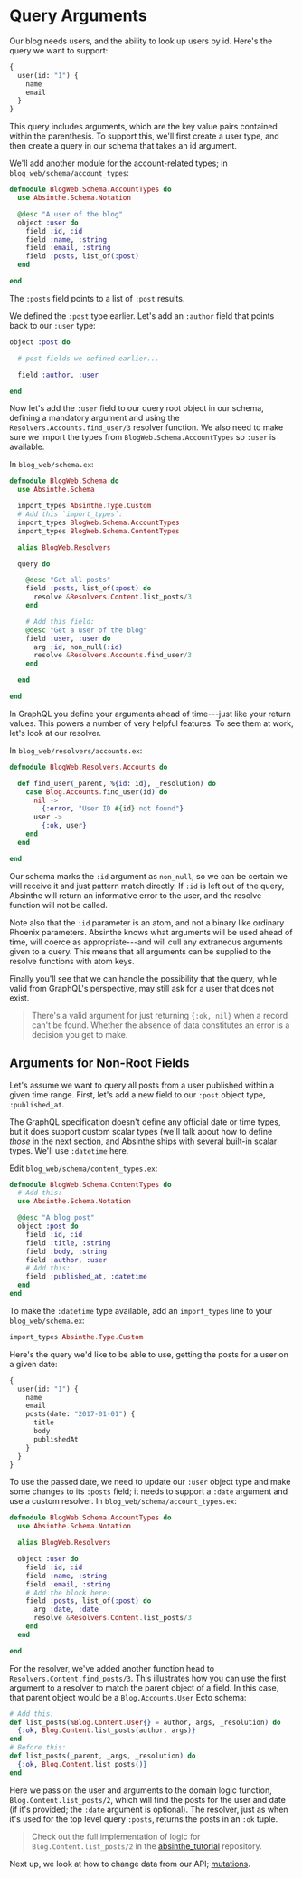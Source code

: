 # Query Arguments

Our blog needs users, and the ability to look up users by id. Here's
the query we want to support:

```graphql
{
  user(id: "1") {
    name
    email
  }
}
```

This query includes arguments, which are the key value pairs contained
within the parenthesis. To support this, we'll first create a user
type, and then create a query in our schema that takes an id argument.

We'll add another module for the account-related types; in `blog_web/schema/account_types`:

```elixir
defmodule BlogWeb.Schema.AccountTypes do
  use Absinthe.Schema.Notation

  @desc "A user of the blog"
  object :user do
    field :id, :id
    field :name, :string
    field :email, :string
    field :posts, list_of(:post)
  end

end
```

The `:posts` field points to a list of `:post` results.

We defined the `:post` type earlier. Let's add an `:author` field that
points back to our `:user` type:

``` elixir
object :post do

  # post fields we defined earlier...

  field :author, :user

end
```

Now let's add the `:user` field to our query root object in our schema, defining a mandatory argument and using the `Resolvers.Accounts.find_user/3` resolver function. We also need to make sure we import the types from `BlogWeb.Schema.AccountTypes` so `:user` is available.

In `blog_web/schema.ex`:

```elixir
defmodule BlogWeb.Schema do
  use Absinthe.Schema

  import_types Absinthe.Type.Custom
  # Add this `import_types`:
  import_types BlogWeb.Schema.AccountTypes
  import_types BlogWeb.Schema.ContentTypes

  alias BlogWeb.Resolvers

  query do

    @desc "Get all posts"
    field :posts, list_of(:post) do
      resolve &Resolvers.Content.list_posts/3
    end

    # Add this field:
    @desc "Get a user of the blog"
    field :user, :user do
      arg :id, non_null(:id)
      resolve &Resolvers.Accounts.find_user/3
    end

  end

end
```

In GraphQL you define your arguments ahead of time---just like your
return values. This powers a number of very helpful features. To see
them at work, let's look at our resolver.

In `blog_web/resolvers/accounts.ex`:

```elixir
defmodule BlogWeb.Resolvers.Accounts do

  def find_user(_parent, %{id: id}, _resolution) do
    case Blog.Accounts.find_user(id) do
      nil ->
        {:error, "User ID #{id} not found"}
      user ->
        {:ok, user}
    end
  end

end
```

Our schema marks the `:id` argument as `non_null`, so we can be
certain we will receive it and just pattern match directly. If `:id`
is left out of the query, Absinthe will return an informative error to
the user, and the resolve function will not be called.

Note also that the `:id` parameter is an atom, and not a binary like
ordinary Phoenix parameters. Absinthe knows what arguments will be
used ahead of time, will coerce as appropriate---and will cull any
extraneous arguments given to a query. This means that all arguments
can be supplied to the resolve functions with atom keys.

Finally you'll see that we can handle the possibility that the
query, while valid from GraphQL's perspective, may still ask for a
user that does not exist.

> There's a valid argument for just returning `{:ok, nil}` when a record can't
> be found. Whether the absence of data constitutes an error is a decision you
> get to make.

## Arguments for Non-Root Fields

Let's assume we want to query all posts from a user published within a
given time range. First, let's add a new field to our `:post` object
type, `:published_at`.

The GraphQL specification doesn't define any official date or time
types, but it does support custom scalar types (we'll talk about how
to define _those_ in the [next section](scalar-types.html), and
Absinthe ships with several built-in scalar types. We'll use
`:datetime` here.

Edit `blog_web/schema/content_types.ex`:

```elixir
defmodule BlogWeb.Schema.ContentTypes do
  # Add this:
  use Absinthe.Schema.Notation

  @desc "A blog post"
  object :post do
    field :id, :id
    field :title, :string
    field :body, :string
    field :author, :user
    # Add this:
    field :published_at, :datetime
  end
end
```

To make the `:datetime` type available, add an `import_types` line to your `blog_web/schema.ex`:

``` elixir
import_types Absinthe.Type.Custom
```

Here's the query we'd like to be able to use, getting the posts for a user
on a given date:

```graphql
{
  user(id: "1") {
    name
    email
    posts(date: "2017-01-01") {
      title
      body
      publishedAt
    }
  }
}
```

To use the passed date, we need to update our `:user` object type and
make some changes to its `:posts` field; it needs to support  a `:date`
argument and use a custom resolver. In `blog_web/schema/account_types.ex`:

```elixir
defmodule BlogWeb.Schema.AccountTypes do
  use Absinthe.Schema.Notation

  alias BlogWeb.Resolvers

  object :user do
    field :id, :id
    field :name, :string
    field :email, :string
    # Add the block here:
    field :posts, list_of(:post) do
      arg :date, :date
      resolve &Resolvers.Content.list_posts/3
    end
  end

end
```

For the resolver, we've added another function head to
`Resolvers.Content.find_posts/3`. This illustrates how you can use the
first argument to a resolver to match the parent object of a field. In
this case, that parent object would be a `Blog.Accounts.User` Ecto
schema:

``` elixir
# Add this:
def list_posts(%Blog.Content.User{} = author, args, _resolution) do
  {:ok, Blog.Content.list_posts(author, args)}
end
# Before this:
def list_posts(_parent, _args, _resolution) do
  {:ok, Blog.Content.list_posts()}
end
```

Here we pass on the user and arguments to the domain logic function,
`Blog.Content.list_posts/2`, which will find the posts for the user
and date (if it's provided; the `:date` argument is optional). The
resolver, just as when it's used for the top level query `:posts`,
returns the posts in an `:ok` tuple.

> Check out the full implementation of logic for `Blog.Content.list_posts/2` in the
> [absinthe_tutorial](https://github.com/absinthe-graphql/absinthe_tutorial) repository.

Next up, we look at how to change data from our API; [mutations](mutations.html).
